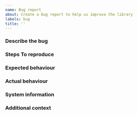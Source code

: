 ```yaml
---
name: Bug report
about: Create a bug report to help us improve the library
labels: bug
title: ''
---
```


### Describe the bug

<!--
  A clear and concise description of what the bug is.
-->

### Steps To reproduce

<!--
  A concise, repeatable, example of how to reproduce the issue.
-->

### Expected behaviour

<!--
  A clear and concise description of what you expected to happen.
-->

### Actual behaviour

<!--
  A clear and concise description of what actually happened. If an exception occurred, please include a stack trace if available.
-->

### System information

<!--
 - OS: [e.g. Windows 11]
 - Library Version [e.g. 4.0.0]
 - .NET version (e.g. output from `dotnet --info`)
 - IDE and version [e.g. Visual Studio 17.9.0]
-->

### Additional context

<!--
  Add any other context about the problem here.
-->
